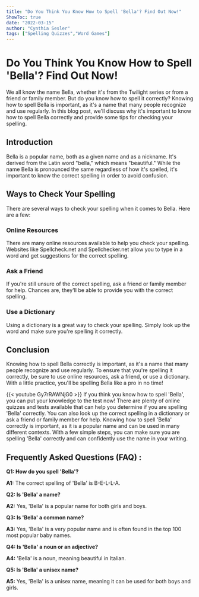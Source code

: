 ```yaml
---
title: "Do You Think You Know How to Spell 'Bella'? Find Out Now!"
ShowToc: true 
date: "2022-03-15"
author: "Cynthia Sesler" 
tags: ["Spelling Quizzes","Word Games"]
---
```

# Do You Think You Know How to Spell 'Bella'? Find Out Now!

We all know the name Bella, whether it's from the Twilight series or from a friend or family member. But do you know how to spell it correctly? Knowing how to spell Bella is important, as it's a name that many people recognize and use regularly. In this blog post, we'll discuss why it's important to know how to spell Bella correctly and provide some tips for checking your spelling.

## Introduction

Bella is a popular name, both as a given name and as a nickname. It's derived from the Latin word "bella," which means "beautiful." While the name Bella is pronounced the same regardless of how it's spelled, it's important to know the correct spelling in order to avoid confusion.

## Ways to Check Your Spelling

There are several ways to check your spelling when it comes to Bella. Here are a few:

### Online Resources

There are many online resources available to help you check your spelling. Websites like Spellcheck.net and Spellchecker.net allow you to type in a word and get suggestions for the correct spelling.

### Ask a Friend

If you're still unsure of the correct spelling, ask a friend or family member for help. Chances are, they'll be able to provide you with the correct spelling.

### Use a Dictionary

Using a dictionary is a great way to check your spelling. Simply look up the word and make sure you're spelling it correctly.

## Conclusion

Knowing how to spell Bella correctly is important, as it's a name that many people recognize and use regularly. To ensure that you're spelling it correctly, be sure to use online resources, ask a friend, or use a dictionary. With a little practice, you'll be spelling Bella like a pro in no time!

{{< youtube Gy7rRAWNjG0 >}} 
If you think you know how to spell 'Bella', you can put your knowledge to the test now! There are plenty of online quizzes and tests available that can help you determine if you are spelling 'Bella' correctly. You can also look up the correct spelling in a dictionary or ask a friend or family member for help. Knowing how to spell 'Bella' correctly is important, as it is a popular name and can be used in many different contexts. With a few simple steps, you can make sure you are spelling 'Bella' correctly and can confidently use the name in your writing.

## Frequently Asked Questions (FAQ) :
**Q1: How do you spell 'Bella'?**

**A1:** The correct spelling of 'Bella' is B-E-L-L-A.

**Q2: Is 'Bella' a name?**

**A2:** Yes, 'Bella' is a popular name for both girls and boys.

**Q3: Is 'Bella' a common name?**

**A3:** Yes, 'Bella' is a very popular name and is often found in the top 100 most popular baby names.

**Q4: Is 'Bella' a noun or an adjective?**

**A4:** 'Bella' is a noun, meaning beautiful in Italian.

**Q5: Is 'Bella' a unisex name?**

**A5:** Yes, 'Bella' is a unisex name, meaning it can be used for both boys and girls.





